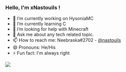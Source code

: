 ### Hello, I'm xNastouils !


- 🔭 I’m currently working on HysoniaMC
- 🌱 I’m currently learning C
- 🤔 I’m looking for help with Minecraft
- 💬 Ask me about any tech related topic.
- 📫 How to reach me: Neebraska#2702 - [@nastouils](https://twitter.com/nastouils)
- 😄 Pronouns: He/His
- ⚡ Fun fact: I'm always right


<img src="https://github-readme-stats.vercel.app/api?username=Neebraska&&show_icons=true&title_color=ffffff&icon_color=bb2acf&text_color=daf7dc&bg_color=151515">
